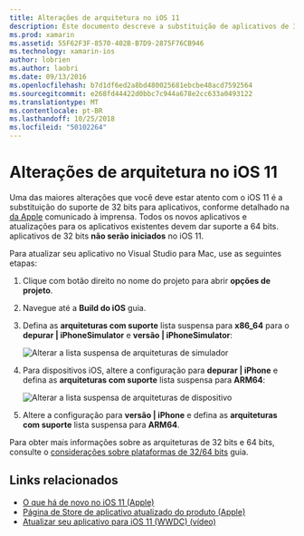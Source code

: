 ```yaml
---
title: Alterações de arquitetura no iOS 11
description: Este documento descreve a substituição de aplicativos de 32 bits no iOS 11. Ele discute como atualizar os aplicativos para arquiteturas de 64 bits de destino.
ms.prod: xamarin
ms.assetid: 55F62F3F-8570-402B-B7D9-2875F76CB946
ms.technology: xamarin-ios
author: lobrien
ms.author: laobri
ms.date: 09/13/2016
ms.openlocfilehash: b7d1df6ed2a8bd480025681ebcbe48acd7592564
ms.sourcegitcommit: e268fd44422d0bbc7c944a678e2cc633a0493122
ms.translationtype: MT
ms.contentlocale: pt-BR
ms.lasthandoff: 10/25/2018
ms.locfileid: "50102264"
---
```

# <a name="architecture-changes-in-ios-11"></a>Alterações de arquitetura no iOS 11

Uma das maiores alterações que você deve estar atento com o iOS 11 é a substituição do suporte de 32 bits para aplicativos, conforme detalhado na [da Apple](https://developer.apple.com/news/?id=06282017b) comunicado à imprensa. Todos os novos aplicativos e atualizações para os aplicativos existentes devem dar suporte a 64 bits. aplicativos de 32 bits **não serão iniciados** no iOS 11.

Para atualizar seu aplicativo no Visual Studio para Mac, use as seguintes etapas:

1. Clique com botão direito no nome do projeto para abrir **opções de projeto**.
2. Navegue até a **Build do iOS** guia.
3. Defina as **arquiteturas com suporte** lista suspensa para **x86_64** para o **depurar | iPhoneSimulator** e **versão | iPhoneSimulator**:

    ![Alterar a lista suspensa de arquiteturas de simulador](architecture-changes-images/image1.png)

4. Para dispositivos iOS, altere a configuração para **depurar | iPhone** e defina as **arquiteturas com suporte** lista suspensa para **ARM64**:

    ![Alterar a lista suspensa de arquiteturas de dispositivo](architecture-changes-images/image2.png)

5. Altere a configuração para **versão | iPhone** e defina as **arquiteturas com suporte** lista suspensa para **ARM64**.

Para obter mais informações sobre as arquiteturas de 32 bits e 64 bits, consulte o [considerações sobre plataformas de 32/64 bits](~/cross-platform/macios/32-and-64/index.md#ios) guia.

## <a name="related-links"></a>Links relacionados

- [O que há de novo no iOS 11 (Apple)](https://developer.apple.com/ios/)
- [Página de Store de aplicativo atualizado do produto (Apple)](https://developer.apple.com/app-store/product-page/)
- [Atualizar seu aplicativo para iOS 11 (WWDC) (vídeo)](https://developer.apple.com/videos/play/wwdc2017/204/)
